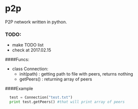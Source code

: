 # p2p
P2P network written in python. 

### TODO:
  - make TODO list
  - check at 2017.02.15
  
####Funcs:
  - class Connection:
    - init(path) : getting path to file with peers, returns nothing
    - getPeers() : returning array of peers

####Example
```python
  test = Connection("test.txt")
  print test.getPeers() #that will print array of peers
```
